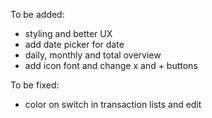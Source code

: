 To be added:

- styling and better UX
- add date picker for date
- daily, monthly and total overview
- add icon font and change x and + buttons

To be fixed:

- color on switch in transaction lists and edit
